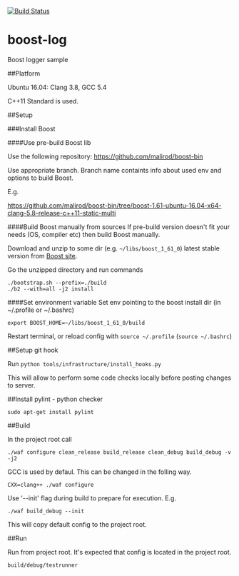 [![Build Status](https://travis-ci.org/malirod/boost-log.svg?branch=master)](https://travis-ci.org/malirod/boost-log)

# boost-log
Boost logger sample

##Platform

Ubuntu 16.04: Clang 3.8, GCC 5.4

C++11 Standard is used.

##Setup

###Install Boost

####Use pre-build Boost lib

Use the following repository: https://github.com/malirod/boost-bin

Use appropriate branch. Branch name containts info about used env and options to build Boost.

E.g.

https://github.com/malirod/boost-bin/tree/boost-1.61-ubuntu-16.04-x64-clang-5.8-release-c++11-static-multi

####Build Boost manually from sources
If pre-build version doesn't fit your needs (OS, compiler etc) then build Boost manually.

Download and unzip to some dir (e.g. `~/libs/boost_1_61_0`) latest stable version from [Boost site](http://www.boost.org/).

Go the unzipped directory and run commands

```
./bootstrap.sh --prefix=./build
./b2 --with=all -j2 install
```

####Set environment variable
Set env pointing to the boost install dir (in ~/.profile or ~/.bashrc)

`export BOOST_HOME=~/libs/boost_1_61_0/build`

Restart terminal, or reload config with `source ~/.profile` (`source ~/.bashrc`)

##Setup git hook

Run `python tools/infrastructure/install_hooks.py`

This will allow to perform some code checks locally before posting changes to server.

##Install pylint - python checker

`sudo apt-get install pylint`

##Build

In the project root call

`./waf configure clean_release build_release clean_debug build_debug -v -j2`

GCC is used by defaul. This can be changed in the folling way.

`CXX=clang++ ./waf configure`

Use '--init' flag during build to prepare for execution. E.g.

`./waf build_debug --init`

This will copy default config to the project root.

##Run

Run from project root. It's expected that config is located in the project root.

`build/debug/testrunner`

